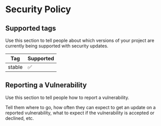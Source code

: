 # Security Policy

## Supported tags

Use this section to tell people about which versions of your project are
currently being supported with security updates.

|   Tag   | Supported          |
| ------- | ------------------ |
|  stable | :white_check_mark: |

## Reporting a Vulnerability

Use this section to tell people how to report a vulnerability.

Tell them where to go, how often they can expect to get an update on a
reported vulnerability, what to expect if the vulnerability is accepted or
declined, etc.
